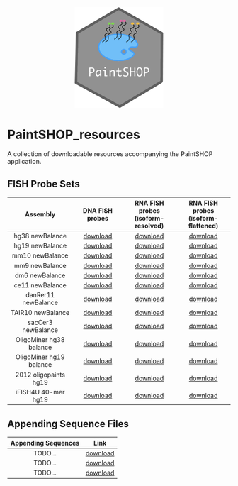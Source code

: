 <div align="center">
    <a href="#readme"><img src="PaintSHOP-logo.png" width="200"></a>
</div>

# PaintSHOP_resources

A collection of downloadable resources accompanying the PaintSHOP application.

## FISH Probe Sets

<div align="center">
    <table>
        <thead>
            <tr>
                <th align="center">Assembly</th>
                <th align="center">DNA FISH probes</th>
                <th align="center">RNA FISH probes<br>(isoform-resolved)</th>
                <th align="center">RNA FISH probes<br>(isoform-flattened)</th>
            </tr>
        </thead>
        <tbody>
            <tr>
                <td align="center">hg38 newBalance</td>
                <td align="center"><a href="https://paintshop-bucket.s3.amazonaws.com/v1.1/resources/all/hg38_all_newBalance.zip">download</a></td>
                <td align="center"><a href="https://paintshop-bucket.s3.amazonaws.com/v1.1/resources/refseq/hg38_refseq_newBalance.zip">download</a></td>
                <td align="center"><a href="https://paintshop-bucket.s3.amazonaws.com/v1.1/resources/iso/hg38_iso_newBalance.zip">download</a></td>
            </tr>
            <tr>
                <td align="center">hg19 newBalance</td>
                <td align="center"><a href="https://paintshop-bucket.s3.amazonaws.com/v1.1/resources/all/hg19_all_newBalance.zip">download</a></td>
                <td align="center"><a href="https://paintshop-bucket.s3.amazonaws.com/v1.1/resources/refseq/hg19_refseq_newBalance.zip">download</a></td>
                <td align="center"><a href="https://paintshop-bucket.s3.amazonaws.com/v1.1/resources/iso/hg19_iso_newBalance.zip">download</a></td>
            </tr>
            <tr>
                <td align="center">mm10 newBalance</td>
                <td align="center"><a href="https://paintshop-bucket.s3.amazonaws.com/v1.1/resources/all/mm10_all_newBalance.zip">download</a></td>
                <td align="center"><a href="https://paintshop-bucket.s3.amazonaws.com/v1.1/resources/refseq/mm10_refseq_newBalance.zip">download</a></td>
                <td align="center"><a href="https://paintshop-bucket.s3.amazonaws.com/v1.1/resources/iso/mm10_iso_newBalance.zip">download</a></td>
            </tr>
            <tr>
                <td align="center">mm9 newBalance</td>
                <td align="center"><a href="https://paintshop-bucket.s3.amazonaws.com/v1.1/resources/all/mm9_all_newBalance.zip">download</a></td>
                <td align="center"><a href="https://paintshop-bucket.s3.amazonaws.com/v1.1/resources/refseq/mm9_refseq_newBalance.zip">download</a></td>
                <td align="center"><a href="https://paintshop-bucket.s3.amazonaws.com/v1.1/resources/iso/mm9_iso_newBalance.zip">download</a></td>
            </tr>
            <tr>
                <td align="center">dm6 newBalance</td>
                <td align="center"><a href="https://paintshop-bucket.s3.amazonaws.com/v1.1/resources/all/dm6_all_newBalance.zip">download</a></td>
                <td align="center"><a href="https://paintshop-bucket.s3.amazonaws.com/v1.1/resources/refseq/dm6_refseq_newBalance.zip">download</a></td>
                <td align="center"><a href="https://paintshop-bucket.s3.amazonaws.com/v1.1/resources/iso/dm6_iso_newBalance.zip">download</a></td>
            </tr>
            <tr>
                <td align="center">ce11 newBalance</td>
                <td align="center"><a href="https://paintshop-bucket.s3.amazonaws.com/v1.1/resources/all/ce11_all_newBalance.zip">download</a></td>
                <td align="center"><a href="https://paintshop-bucket.s3.amazonaws.com/v1.1/resources/refseq/ce11_refseq_newBalance.zip">download</a></td>
                <td align="center"><a href="https://paintshop-bucket.s3.amazonaws.com/v1.1/resources/iso/ce11_iso_newBalance.zip">download</a></td>
            </tr>
            <tr>
                <td align="center">danRer11 newBalance</td>
                <td align="center"><a href="https://paintshop-bucket.s3.amazonaws.com/v1.1/resources/all/danRer11_all_newBalance.zip">download</a></td>
                <td align="center"><a href="https://paintshop-bucket.s3.amazonaws.com/v1.1/resources/refseq/danRer11_refseq_newBalance.zip">download</a></td>
                <td align="center"><a href="https://paintshop-bucket.s3.amazonaws.com/v1.1/resources/iso/danRer11_iso_newBalance.zip">download</a></td>
            </tr>
            <tr>
                <td align="center">TAIR10 newBalance</td>
                <td align="center"><a href="https://paintshop-bucket.s3.amazonaws.com/v1.1/resources/all/TAIR10_all_newBalance.zip">download</a></td>
                <td align="center"><a href="https://paintshop-bucket.s3.amazonaws.com/v1.1/resources/refseq/TAIR10_refseq_newBalance.zip">download</a></td>
                <td align="center"><a href="https://paintshop-bucket.s3.amazonaws.com/v1.1/resources/iso/TAIR10_iso_newBalance.zip">download</a></td>
            </tr>
            <tr>
                <td align="center">sacCer3 newBalance</td>
                <td align="center"><a href="https://paintshop-bucket.s3.amazonaws.com/v1.1/resources/all/sacCer3_all_newBalance.zip">download</a></td>
                <td align="center"><a href="https://paintshop-bucket.s3.amazonaws.com/v1.1/resources/refseq/sacCer3_refseq_newBalance.zip">download</a></td>
                <td align="center"><a href="https://paintshop-bucket.s3.amazonaws.com/v1.1/resources/iso/sacCer3_iso_newBalance.zip">download</a></td>
            </tr>
            <tr>
                <td align="center">OligoMiner hg38 balance</td>
                <td align="center"><a href="https://paintshop-bucket.s3.amazonaws.com/v1.1/resources/all/hg38b_all_newBalance.zip">download</a></td>
                <td align="center"><a href="https://paintshop-bucket.s3.amazonaws.com/v1.1/resources/refseq/hg38b_refseq_newBalance.zip">download</a></td>
                <td align="center"><a href="https://paintshop-bucket.s3.amazonaws.com/v1.1/resources/iso/hg38b_iso_newBalance.zip">download</a></td>
            </tr>
            <tr>
                <td align="center">OligoMiner hg19 balance</td>
                <td align="center"><a href="https://paintshop-bucket.s3.amazonaws.com/v1.1/resources/all/hg19b_all_newBalance.zip">download</a></td>
                <td align="center"><a href="https://paintshop-bucket.s3.amazonaws.com/v1.1/resources/refseq/hg19b_refseq_newBalance.zip">download</a></td>
                <td align="center"><a href="https://paintshop-bucket.s3.amazonaws.com/v1.1/resources/iso/hg19b_iso_newBalance.zip">download</a></td>
            </tr>
            <tr>
                <td align="center">2012 oligopaints hg19</td>
                <td align="center"><a href="https://paintshop-bucket.s3.amazonaws.com/v1.1/resources/all/hg19_2012_all_newBalance.zip">download</a></td>
                <td align="center"><a href="https://paintshop-bucket.s3.amazonaws.com/v1.1/resources/refseq/hg19_2012_refseq_newBalance.zip">download</a></td>
                <td align="center"><a href="https://paintshop-bucket.s3.amazonaws.com/v1.1/resources/iso/hg19_2012_iso_newBalance.zip">download</a></td>
            </tr>
            <tr>
                <td align="center">iFISH4U 40-mer hg19</td>
                <td align="center"><a href="https://paintshop-bucket.s3.amazonaws.com/v1.1/resources/all/iFISH4U_all_newBalance.zip">download</a></td>
                <td align="center"><a href="https://paintshop-bucket.s3.amazonaws.com/v1.1/resources/refseq/iFISH4U_refseq_newBalance.zip">download</a></td>
                <td align="center"><a href="https://paintshop-bucket.s3.amazonaws.com/v1.1/resources/iso/iFISH4U_iso_newBalance.zip">download</a></td>
            </tr>
        </tbody>
    </table>
</div>


## Appending Sequence Files
 

<div align="center">
    <table>
        <thead>
            <tr>
                <th align="center">Appending Sequences</th>
                <th align="center">Link</th>
            </tr>
        </thead>
        <tbody>
            <tr>
                <td align="center">TODO...</td>
                <td align="center"><a href="#">download</a></td>
            </tr>
            <tr>
                <td align="center">TODO...</td>
                <td align="center"><a href="#">download</a></td>
            </tr>
            <tr>
                <td align="center">TODO...</td>
                <td align="center"><a href="#">download</a></td>
            </tr>
        </tbody>
    </table>
</div>



<!-- 

### Download links:

* [Mateo et al. 2019 Bridges](https://paintshop-bucket.s3.amazonaws.com/resources/appending/Mateo2019_bridges.zip)
* [Xia et al. 2019 Bridges](https://paintshop-bucket.s3.amazonaws.com/resources/appending/Xia2019_bridges.zip)
* [MERFISH Bridges](https://paintshop-bucket.s3.amazonaws.com/resources/appending/merfish_bridges.zip)
* [MERFISH Primers](https://paintshop-bucket.s3.amazonaws.com/resources/appending/merfish_primers.zip)
* [Appending Nomenclature](https://paintshop-bucket.s3.amazonaws.com/resources/appending/nomenclature.zip)
* [PaintSHOP Bridges](https://paintshop-bucket.s3.amazonaws.com/resources/appending/ps_bridges.zip)
* [PaintSHOP Inner Forward Primers](https://paintshop-bucket.s3.amazonaws.com/resources/appending/ps_if.zip)
* [PaintSHOP Inner Reverse Primers](https://paintshop-bucket.s3.amazonaws.com/resources/appending/ps_ir.zip)
* [PaintSHOP Outer Forward Primers](https://paintshop-bucket.s3.amazonaws.com/resources/appending/ps_of.zip)
* [PaintSHOP Outer Reverse Primers](https://paintshop-bucket.s3.amazonaws.com/resources/appending/ps_or.zip)
* [SABER 1X Sequences](https://paintshop-bucket.s3.amazonaws.com/resources/appending/saber_1x.zip)
* [SABER 2X Sequences](https://paintshop-bucket.s3.amazonaws.com/resources/appending/saber_2x.zip)
 -->